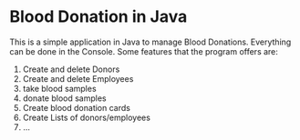 # Blood Donation in Java 
This is a simple application in Java to manage Blood Donations. Everything can be done in the Console.
Some features that the program offers are:

1. Create and delete Donors
2. Create and delete Employees
3. take blood samples
4. donate blood samples
5. Create blood donation cards
6. Create Lists of donors/employees
7. ...
